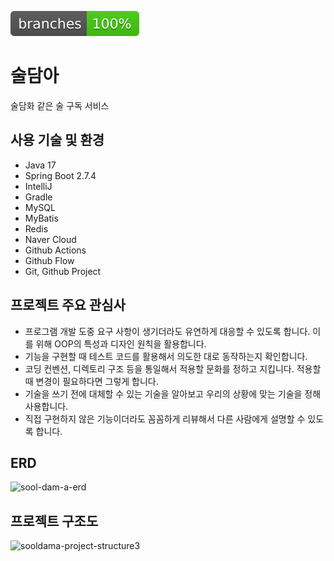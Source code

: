![Branches](.github/badges/branches.svg)

# 술담아

술담화 같은 술 구독 서비스

## 사용 기술 및 환경

- Java 17
- Spring Boot 2.7.4
- IntelliJ
- Gradle
- MySQL
- MyBatis
- Redis
- Naver Cloud
- Github Actions
- Github Flow
- Git, Github Project

## 프로젝트 주요 관심사

- 프로그램 개발 도중 요구 사항이 생기더라도 유연하게 대응할 수 있도록 합니다. 이를 위해 OOP의 특성과 디자인 원칙을 활용합니다.
- 기능을 구현할 때 테스트 코드를 활용해서 의도한 대로 동작하는지 확인합니다.
- 코딩 컨벤션, 디렉토리 구조 등을 통일해서 적용할 문화를 정하고 지킵니다. 적용할 때 변경이 필요하다면 그렇게 합니다.
- 기술을 쓰기 전에 대체할 수 있는 기술을 알아보고 우리의 상황에 맞는 기술을 정해 사용합니다.
- 직접 구현하지 않은 기능이더라도 꼼꼼하게 리뷰해서 다른 사람에게 설명할 수 있도록 합니다.

## ERD
![sool-dam-a-erd](https://user-images.githubusercontent.com/30012466/205615762-11f3cd6d-41d4-4360-b5b8-299c7f17ff87.png)

## 프로젝트 구조도
![sooldama-project-structure3](https://user-images.githubusercontent.com/30012466/205631699-cfca03e8-6750-4821-871a-72c0f68ee88c.png)
